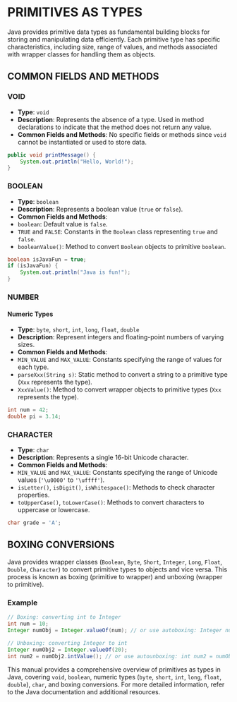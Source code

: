 # PRIMITIVES AS TYPES

Java provides primitive data types as fundamental building blocks for storing and manipulating data efficiently. Each primitive type has specific characteristics, including size, range of values, and methods associated with wrapper classes for handling them as objects.

## COMMON FIELDS AND METHODS

### VOID

   * **Type**: `void`
   * **Description**: Represents the absence of a type. Used in method declarations to indicate that the method does not return any value.
   * **Common Fields and Methods**: No specific fields or methods since `void` cannot be instantiated or used to store data.

```java
public void printMessage() {
    System.out.println("Hello, World!");
}
```

### BOOLEAN

   * **Type**: `boolean`
   * **Description**: Represents a boolean value (`true` or `false`).
   * **Common Fields and Methods**:
   * `boolean`: Default value is `false`.
   * `TRUE` and `FALSE`: Constants in the `Boolean` class representing `true` and `false`.
   * `booleanValue()`: Method to convert `Boolean` objects to primitive `boolean`.

```java
boolean isJavaFun = true;
if (isJavaFun) {
    System.out.println("Java is fun!");
}
```

### NUMBER

#### Numeric Types

   * **Type**: `byte`, `short`, `int`, `long`, `float`, `double`
   * **Description**: Represent integers and floating-point numbers of varying sizes.
   * **Common Fields and Methods**:
   * `MIN_VALUE` and `MAX_VALUE`: Constants specifying the range of values for each type.
   * `parseXxx(String s)`: Static method to convert a string to a primitive type (`Xxx` represents the type).
   * `XxxValue()`: Method to convert wrapper objects to primitive types (`Xxx` represents the type).

```java
int num = 42;
double pi = 3.14;
```

### CHARACTER

   * **Type**: `char`
   * **Description**: Represents a single 16-bit Unicode character.
   * **Common Fields and Methods**:
   * `MIN_VALUE` and `MAX_VALUE`: Constants specifying the range of Unicode values (`'\u0000'` to `'\uffff'`).
   * `isLetter()`, `isDigit()`, `isWhitespace()`: Methods to check character properties.
   * `toUpperCase()`, `toLowerCase()`: Methods to convert characters to uppercase or lowercase.

```java
char grade = 'A';
```

## BOXING CONVERSIONS

Java provides wrapper classes (`Boolean`, `Byte`, `Short`, `Integer`, `Long`, `Float`, `Double`, `Character`) to convert primitive types to objects and vice versa. This process is known as boxing (primitive to wrapper) and unboxing (wrapper to primitive).

### Example

```java
// Boxing: converting int to Integer
int num = 10;
Integer numObj = Integer.valueOf(num); // or use autoboxing: Integer numObj = num;

// Unboxing: converting Integer to int
Integer numObj2 = Integer.valueOf(20);
int num2 = numObj2.intValue(); // or use autounboxing: int num2 = numObj2;
```

This manual provides a comprehensive overview of primitives as types in Java, covering `void`, `boolean`, numeric types (`byte`, `short`, `int`, `long`, `float`, `double`), `char`, and boxing conversions. For more detailed information, refer to the Java documentation and additional resources.
